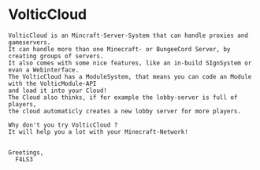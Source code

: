# VolticCloud
    VolticCloud is an Mincraft-Server-System that can handle proxies and gameservers.
    It can handle more than one Minecraft- or BungeeCord Server, by creating groups of servers.
    It also comes with some nice features, like an in-build SIgnSystem or evan a Webinterface.
    The VolticCloud has a ModuleSystem, that means you can code an Module with the VolticModule-API
    and load it into your Cloud!
    The Cloud also thinks, if for example the lobby-server is full of players,
    the cloud automaticly creates a new lobby server for more players.
    
    Why don't you try VolticCloud ?
    It will help you a lot with your Minecraft-Network!
    
    
    Greetings,
      F4LS3

